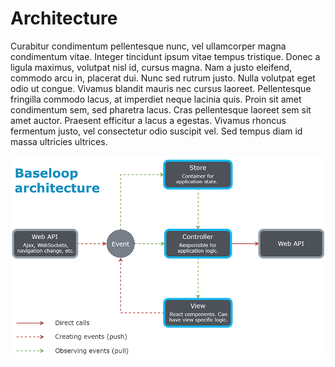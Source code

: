 # Architecture

Curabitur condimentum pellentesque nunc, vel ullamcorper magna condimentum vitae. Integer tincidunt ipsum
vitae tempus tristique. Donec a ligula maximus, volutpat nisl id, cursus magna. Nam a justo eleifend,
commodo arcu in, placerat dui. Nunc sed rutrum justo. Nulla volutpat eget odio ut congue. Vivamus blandit
mauris nec cursus laoreet. Pellentesque fringilla commodo lacus, at imperdiet neque lacinia quis. Proin
sit amet condimentum sem, sed pharetra lacus. Cras pellentesque laoreet sem sit amet auctor. Praesent
efficitur a lacus a egestas. Vivamus rhoncus fermentum justo, vel consectetur odio suscipit vel. Sed
tempus diam id massa ultricies ultrices.

![Architecture][architecture]

[architecture]: https://raw.githubusercontent.com/baseloop/baseloop/master/resources/baseloop-architecture.png
[releases]: https://github.com/showdownjs/showdown/releases
[atx]: http://www.aaronsw.com/2002/atx/intro
[setext]: https://en.wikipedia.org/wiki/Setext
